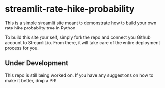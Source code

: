# streamlit-rate-hike-probability
 
This is a simple streamlit site meant to demonstrate how to build your own rate hike probability tree in Python.

To build this site your self, simply fork the repo and connect you Github account to Streamlit.io. From there, it will take care of the entire deployment process for you.


## Under Development

This repo is still being worked on. If you have any suggestions on how to make it better, drop a PR!
